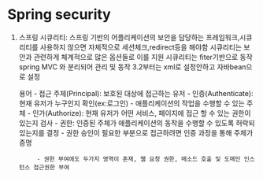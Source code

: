 # Spring security

1. 스프링 시큐리티: 
    스프링 기반의 어플리케이션의 보안을 담당하는 프레임워크,시큐리티를 사용하지 않으면 자체적으로 세션체크,redirect등을 해야함
    시큐리티는 보안과 관련하게 체계적으로 많은 옵션들로 이를 지원 시큐리티는 fiter기반으로 동작 spring MVC 와 분리되어 관리 및 동작
    3.2부터는  xml로 설정안하고 자바bean으로 설정

    용어
        - 접근 주체(Principal): 보호된 대상에 접근하는 유저
        - 인증(Authenticate): 현재 유저가 누구인지 확인(ex:로그인)
            - 애플리케이션의 작업을 수행할 수 있는 주체 
        - 인가(Authorize): 현재 유저가 어떤 서비스, 페이지에 접근 할 수 있는 권한이 있는지 검사
        - 권한: 인증된 주체가 애플리케이션의 동작을 수행할 수 있도록 허락되있는지를 결정
            - 권한 승인이 필요한 부분으로 접근하려면 인증 과정을 통해 주체가 증명
            
            - 권한 부여에도 두가지 영역이 존재, 웹 요청 권한, 메소드 호출 및 도메인 인스턴스 접근권한 부여
